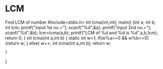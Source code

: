 # LCM
Find LCM of number
#include<stdio.h>
int lcma(int,int);
main()
{int a;
int b;
int lcm;
printf("input 1st no.=");
scanf("%d",&a);
printf("input 2nd no.=");
scanf("%d",&b);
lcm=lcma(a,b);
printf("LCM of %d and %d is %d",a,b,lcm);
return 0;
}
int lcma(int a,int b)
{
	static int w=1;
	if(w%a==0 && w%b==0){return w;
	}
	else{ w++;
	int lcma(int a,int b);
	return w;
	
	
	}
}
